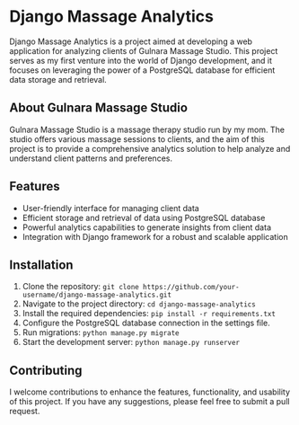 # Django Massage Analytics

Django Massage Analytics is a project aimed at developing a web application for analyzing clients of Gulnara Massage Studio. This project serves as my first venture into the world of Django development, and it focuses on leveraging the power of a PostgreSQL database for efficient data storage and retrieval.

## About Gulnara Massage Studio
Gulnara Massage Studio is a massage therapy studio run by my mom. The studio offers various massage sessions to clients, and the aim of this project is to provide a comprehensive analytics solution to help analyze and understand client patterns and preferences.

## Features
- User-friendly interface for managing client data
- Efficient storage and retrieval of data using PostgreSQL database
- Powerful analytics capabilities to generate insights from client data
- Integration with Django framework for a robust and scalable application

## Installation
1. Clone the repository: `git clone https://github.com/your-username/django-massage-analytics.git`
2. Navigate to the project directory: `cd django-massage-analytics`
3. Install the required dependencies: `pip install -r requirements.txt`
4. Configure the PostgreSQL database connection in the settings file.
5. Run migrations: `python manage.py migrate`
6. Start the development server: `python manage.py runserver`

## Contributing
I welcome contributions to enhance the features, functionality, and usability of this project. If you have any suggestions, please feel free to submit a pull request.
